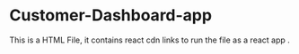 # Customer-Dashboard-app
This is a HTML File, it contains react cdn links to run the file as a react app .
